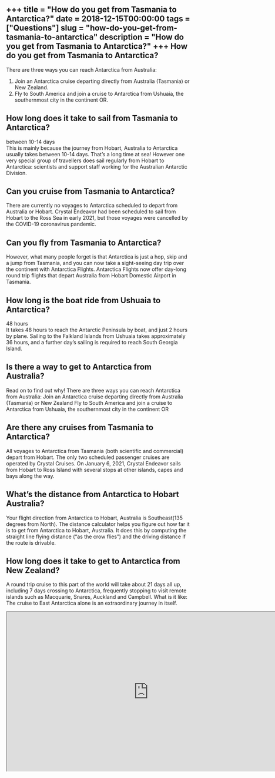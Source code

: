 +++
title = "How do you get from Tasmania to Antarctica?"
date = 2018-12-15T00:00:00
tags = ["Questions"]
slug = "how-do-you-get-from-tasmania-to-antarctica"
description = "How do you get from Tasmania to Antarctica?"
+++
How do you get from Tasmania to Antarctica?
-------------------------------------------

There are three ways you can reach Antarctica from Australia:

1. Join an Antarctica cruise departing directly from Australia (Tasmania) or New Zealand.
2. Fly to South America and join a cruise to Antarctica from Ushuaia, the southernmost city in the continent OR.

How long does it take to sail from Tasmania to Antarctica?
----------------------------------------------------------

between 10-14 days  
This is mainly because the journey from Hobart, Australia to Antarctica usually takes between 10-14 days. That’s a long time at sea! However one very special group of travellers does sail regularly from Hobart to Antarctica: scientists and support staff working for the Australian Antarctic Division.

Can you cruise from Tasmania to Antarctica?
-------------------------------------------

There are currently no voyages to Antarctica scheduled to depart from Australia or Hobart. Crystal Endeavor had been scheduled to sail from Hobart to the Ross Sea in early 2021, but those voyages were cancelled by the COVID-19 coronavirus pandemic.

Can you fly from Tasmania to Antarctica?
----------------------------------------

However, what many people forget is that Antarctica is just a hop, skip and a jump from Tasmania, and you can now take a sight-seeing day trip over the continent with Antarctica Flights. Antarctica Flights now offer day-long round trip flights that depart Australia from Hobart Domestic Airport in Tasmania.

How long is the boat ride from Ushuaia to Antarctica?
-----------------------------------------------------

48 hours  
It takes 48 hours to reach the Antarctic Peninsula by boat, and just 2 hours by plane. Sailing to the Falkland Islands from Ushuaia takes approximately 36 hours, and a further day’s sailing is required to reach South Georgia Island.

Is there a way to get to Antarctica from Australia?
---------------------------------------------------

Read on to find out why! There are three ways you can reach Antarctica from Australia: Join an Antarctica cruise departing directly from Australia (Tasmania) or New Zealand Fly to South America and join a cruise to Antarctica from Ushuaia, the southernmost city in the continent OR

Are there any cruises from Tasmania to Antarctica?
--------------------------------------------------

All voyages to Antarctica from Tasmania (both scientific and commercial) depart from Hobart. The only two scheduled passenger cruises are operated by Crystal Cruises. On January 6, 2021, Crystal Endeavor sails from Hobart to Ross Island with several stops at other islands, capes and bays along the way.

What’s the distance from Antarctica to Hobart Australia?
--------------------------------------------------------

Your flight direction from Antarctica to Hobart, Australia is Southeast(135 degrees from North). The distance calculator helps you figure out how far it is to get from Antarctica to Hobart, Australia. It does this by computing the straight line flying distance (“as the crow flies”) and the driving distance if the route is drivable.

How long does it take to get to Antarctica from New Zealand?
------------------------------------------------------------

A round trip cruise to this part of the world will take about 21 days all up, including 7 days crossing to Antarctica, frequently stopping to visit remote islands such as Macquarie, Snares, Auckland and Campbell. What is it like: The cruise to East Antarctica alone is an extraordinary journey in itself.

<iframe allow="accelerometer; autoplay; clipboard-write; encrypted-media; gyroscope; picture-in-picture" allowfullscreen="" class="__youtube_prefs__  epyt-is-override  no-lazyload" data-no-lazy="1" data-origheight="433" data-origwidth="770" data-skipgform_ajax_framebjll="" height="433" id="_ytid_19124" loading="lazy" src="https://www.youtube.com/embed/Z5_60njNAOI?enablejsapi=1&autoplay=0&cc_load_policy=0&cc_lang_pref=&iv_load_policy=1&loop=0&modestbranding=0&rel=1&fs=1&playsinline=0&autohide=2&theme=dark&color=red&controls=1&" title="YouTube player" width="770"></iframe>